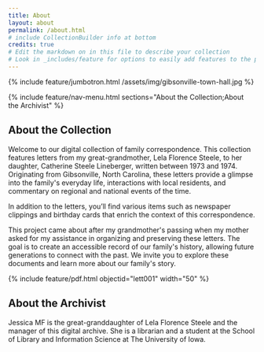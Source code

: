 ```yaml
---
title: About
layout: about
permalink: /about.html
# include CollectionBuilder info at bottom
credits: true
# Edit the markdown on in this file to describe your collection
# Look in _includes/feature for options to easily add features to the page
---
```


{% include feature/jumbotron.html /assets/img/gibsonville-town-hall.jpg %}

{% include feature/nav-menu.html sections="About the Collection;About the Archivist" %}

## About the Collection

Welcome to our digital collection of family correspondence. This collection features letters from my great-grandmother, Lela Florence Steele, to her daughter, Catherine Steele Lineberger, written between 1973 and 1974. Originating from Gibsonville, North Carolina, these letters provide a glimpse into the family's everyday life, interactions with local residents, and commentary on regional and national events of the time.

In addition to the letters, you’ll find various items such as newspaper clippings and birthday cards that enrich the context of this correspondence.

This project came about after my grandmother's passing when my mother asked for my assistance in organizing and preserving these letters. The goal is to create an accessible record of our family's history, allowing future generations to connect with the past. We invite you to explore these documents and learn more about our family's story.

{% include feature/pdf.html objectid="lett001" width="50" %}

## About the Archivist

Jessica MF is the great-granddaughter of Lela Florence Steele and the manager of this digital archive. She is a librarian and a student at the School of Library and Information Science at The University of Iowa. 

